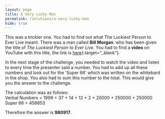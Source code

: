 ```yaml
---
layout: page
title: A Very Lucky Man
permalink: /solutions/a-very-lucky-man
hide: true
---
```


This was a trickier one. You had to find out what The Luckiest Person to Ever Live meant. There was a man called **Bill Morgan**. who has been given the title of *The Luckiest Person to Ever Live*. You had to find a **video** on YouTube with this title, the link is [here](https://www.youtube.com/watch?v=VqIQxRVXCCM){:target="_blank"}.

In the next stage of the challenge, you needed to watch the video and listen to every time the presenter said a number. You had to add up all these numbers and look out for the 'Super 66' which was written on the whitebard in the shop. You also had to sum this number to the total. This would give you the answer to the challenge.

The calculation was as follows:
<br>Verbal Numbers = 1999 + 37 + 14 + 12 + 2 + 20000 + 250000 + 250000
<br>Super 66 = 458853

Therefore the answer is **980917**.